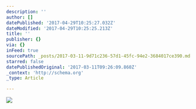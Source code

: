 ```yaml
---
description: ''
author: []
datePublished: '2017-04-29T10:25:27.032Z'
dateModified: '2017-04-29T10:25:25.213Z'
title: ''
publisher: {}
via: {}
inFeed: true
sourcePath: _posts/2017-03-11-9d71c236-57d1-45fc-94e2-3684017ce390.md
starred: false
datePublishedOriginal: '2017-03-11T09:26:09.860Z'
_context: 'http://schema.org'
_type: Article

---
```

![](https://the-grid-user-content.s3-us-west-2.amazonaws.com/3b2ca154-d6e7-41c0-8e20-4f662a89b5c8.jpg)